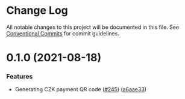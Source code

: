 # Change Log

All notable changes to this project will be documented in this file.
See [Conventional Commits](https://conventionalcommits.org) for commit guidelines.

# 0.1.0 (2021-08-18)


### Features

* Generating CZK payment QR code ([#245](https://github.com/apify/apify-shared-js/issues/245)) ([a6aae33](https://github.com/apify/apify-shared-js/commit/a6aae33dd893036967be7616cf797e9bd833237f))
